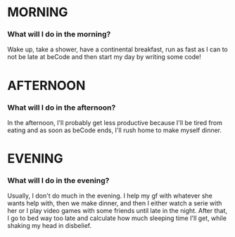 # MORNING

### What will I do in the morning?

Wake up, take a shower, have a continental breakfast, run as fast as I can to not be late at beCode and then start my day by writing some code!

# AFTERNOON

### What will I do in the afternoon?

In the afternoon, I'll probably get less productive because I'll be tired from eating and as soon as beCode ends, I'll rush home to make myself dinner.

# EVENING

### What will I do in the evening?

Usually, I don't do much in the evening. I help my gf with whatever she wants help with, then we make dinner, and then I either watch a serie with her or I play video games with some friends until late in the night. After that, I go to bed way too late and calculate how much sleeping time I'll get, while shaking my head in disbelief.